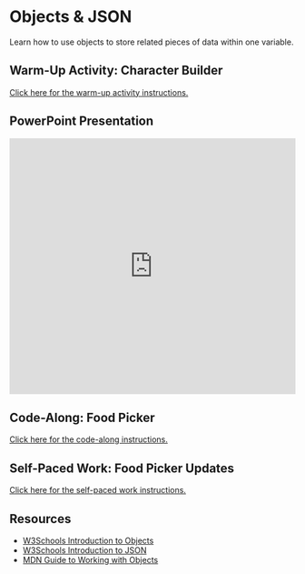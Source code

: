 # Objects & JSON
Learn how to use objects to store related pieces of data within one variable.

## Warm-Up Activity: Character Builder
[Click here for the warm-up activity instructions.](WarmUp.md)

## PowerPoint Presentation
<iframe src='https://view.officeapps.live.com/op/embed.aspx?src=https://hylandtechclub.com/web-103/Objects/Objects.pptx' width='100%' height='450px' frameborder='0'></iframe>

## Code-Along: Food Picker
[Click here for the code-along instructions.](FoodPickerCodeAlong.md)

## Self-Paced Work: Food Picker Updates
[Click here for the self-paced work instructions.](SelfPacedWork.md)

## Resources
- [W3Schools Introduction to Objects](https://www.w3schools.com/js/js_objects.asp)
- [W3Schools Introduction to JSON](https://www.w3schools.com/js/js_json_intro.asp)
- [MDN Guide to Working with Objects](https://developer.mozilla.org/en-US/docs/Web/JavaScript/Guide/Working_with_Objects)
